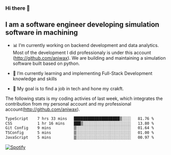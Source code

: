 ### Hi there 👋

## I am a software engineer developing simulation software in machining
- :bar_chart: I’m currently working on backend development and data analytics.
Most of the development I did professionaly is under this account (http://github.com/aniwax). We are building and maintaining a simulation software built based on python. 

- 🌱 I’m currently learning and implementing Full-Stack Development knowledge and skills
- :dart: My goal is to find a job in tech and hone my crakft.


<!--- [![shizzy's github stats](https://github-readme-stats.vercel.app/api?username=shirzartenwer)](https://github.com/anuraghazra/github-readme-stats) --->


The following stats is my coding activies of last week, which integrates the contribution from my personal account and my professional account(http://github.com/aniwax). 


 <!--START_SECTION:waka-->

```txt
TypeScript    7 hrs 33 mins   ████████████████████▒░░░░   81.76 %
CSS           1 hr 16 mins    ███▒░░░░░░░░░░░░░░░░░░░░░   13.80 %
Git Config    9 mins          ▒░░░░░░░░░░░░░░░░░░░░░░░░   01.64 %
TSConfig      5 mins          ▒░░░░░░░░░░░░░░░░░░░░░░░░   01.00 %
JavaScript    5 mins          ▒░░░░░░░░░░░░░░░░░░░░░░░░   00.97 %
```

<!--END_SECTION:waka-->
[![Spotify](https://spotify-on-github-git-master.shirzartenwer.vercel.app/api/spotify)](https://open.spotify.com/user/21j6s322bjrhxlx67pyzkc4ki)
